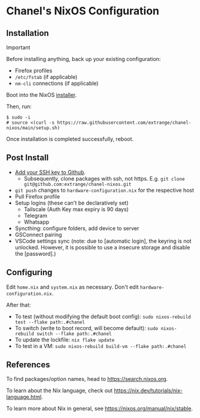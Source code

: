 # Chanel's NixOS Configuration

## Installation

> [!IMPORTANT]
> Before installing anything, back up your existing configuration:
>
> - Firefox profiles
> - `/etc/fstab` (if applicable)
> - `nm-cli` connections (if applicable)

Boot into the NixOS [installer].

Then, run:

```text
$ sudo -i
# source <(curl -s https://raw.githubusercontent.com/extrange/chanel-nixos/main/setup.sh)
```

Once installation is completed successfully, reboot.

## Post Install

- [Add your SSH key to Github][ssh-key].
  - Subsequently, clone packages with ssh, not https. E.g. `git clone git@github.com:extrange/chanel-nixos.git`
- `git push` changes to `hardware-configuration.nix` for the respective host
- Pull Firefox profile
- Setup logins (these can't be declaratively set)
  - Tailscale (Auth Key max expiry is 90 days)
  - Telegram
  - Whatsapp
- Syncthing: configure folders, add device to server
- GSConnect pairing
- VSCode settings sync (note: due to [automatic login], the keyring is not unlocked. However, it is possible to use a insecure storage and disable the [password].)

## Configuring

Edit `home.nix` and `system.nix` as necessary. Don't edit `hardware-configuration.nix`.

After that:

- To test (without modifying the default boot config): `sudo nixos-rebuild test --flake path:.#chanel`
- To switch (write to boot record, will become default): `sudo nixos-rebuild switch --flake path:.#chanel`
- To update the lockfile: `nix flake update`
- To test in a VM: `sudo nixos-rebuild build-vm --flake path:.#chanel`

## References

To find packages/option names, head to <https://search.nixos.org>.

To learn about the Nix language, check out <https://nix.dev/tutorials/nix-language.html>.

To learn more about Nix in general, see <https://nixos.org/manual/nix/stable>.

[ssh-key]: https://docs.github.com/en/authentication/connecting-to-github-with-ssh/adding-a-new-ssh-key-to-your-github-account
[installer]: https://channels.nixos.org/nixos-23.11/latest-nixos-minimal-x86_64-linux.iso